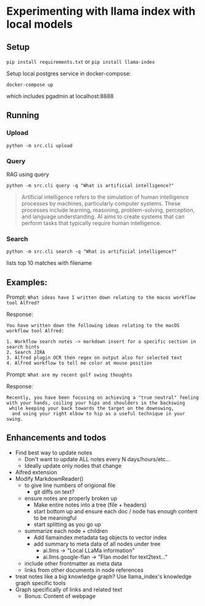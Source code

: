 # Experimenting with llama index with local models

## Setup

`pip install requirements.txt` or `pip install llama-index`

Setup local postgres service in docker-compose:

`docker-compose up`

which includes pgadmin at localhost:8888

## Running

### Upload

`python -m src.cli upload`

### Query

RAG using query

`python -m src.cli query -q "What is artificial intelligence?"`

> Artificial intelligence refers to the simulation of human intelligence processes by machines, particularly computer systems. These processes include learning, reasoning, problem-solving, perception, and language understanding. AI aims to create systems that can perform tasks that typically require human intelligence.

### Search

`python -m src.cli search -q "What is artificial intelligence?"`

lists top 10 matches with filename

## Examples:

Prompt: `What ideas have I written down relating to the macos workflow tool Alfred?`

Response:

```
You have written down the following ideas relating to the macOS workflow tool Alfred:

1. Workflow search notes -> markdown insert for a specific section in search hints
2. Search JIRA
3. Alfred plugin OCR then regex on output also for selected text
4. Alfred workflow to tell me color at mouse position
```

Prompt: `What are my recent golf swing thoughts`

Response:

```
Recently, you have been focusing on achieving a "true neutral" feeling
with your hands, coiling your hips and shoulders in the backswing
 while keeping your back towards the target on the downswing,
  and using your right elbow to hip as a useful technique in your swing.
```

## Enhancements and todos

- Find best way to update notes
  - Don't want to update ALL notes every N days/hours/etc...
  - Ideally update only nodes that change
- Alfred extension
- Modify MarkdownReader()
  - to give line numbers of origional file
    - git diffs on text?
  - ensure notes are properly broken up
    - Make entire notes into a tree (file + headers)
    - start bottom up and ensure each doc / node has enough content to be meaningful
    - start splitting as you go up
  - summarize each node + children
    - Add llamaindex metadata tag objects to vector index
    - add summary to meta data of all nodes under tree
      - ai.llms -> "Local LLaMa information"
      - ai.llms.google-flan -> "Flan model for text2text..."
  - include other frontmatter as meta data
  - links from other documents in node references
- treat notes like a big knowledge graph? Use llama_index's knowledge graph specific tools
- Graph specifically of links and related text
  - Bonus: Content of webpage
